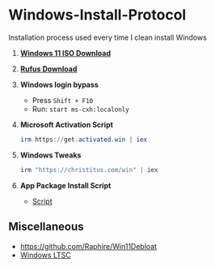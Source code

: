 # Windows-Install-Protocol

Installation process used every time I clean install Windows

1. [**Windows 11 ISO Download**](https://www.microsoft.com/en-us/software-download/windows11)
2. [**Rufus Download**](https://rufus.ie/en/)
3. **Windows login bypass**
    - Press `Shift + F10`
    - Run: `start ms-cxh:localonly`
4. **Microsoft Activation Script**

    ```powershell
    irm https://get.activated.win | iex
    ```

5. **Windows Tweaks**

    ```powershell
    irm "https://christitus.com/win" | iex
    ```

6. **App Package Install Script**
    - [Script](App-Package-Script.md)

## Miscellaneous

- <https://github.com/Raphire/Win11Debloat>  
- [Windows LTSC](LTSC.md)
